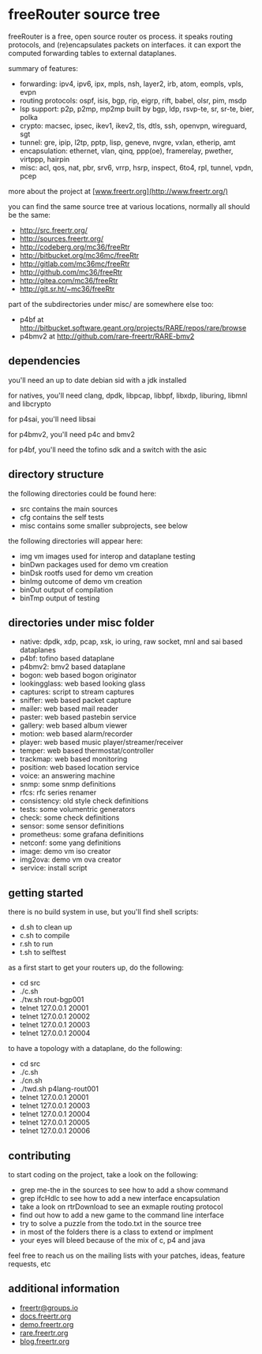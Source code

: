 # freeRouter source tree

freeRouter is a free, open source router os process.
it speaks routing protocols, and (re)encapsulates packets on interfaces.
it can export the computed forwarding tables to external dataplanes.

summary of features:
* forwarding: ipv4, ipv6, ipx, mpls, nsh, layer2, irb, atom, eompls, vpls, evpn
* routing protocols: ospf, isis, bgp, rip, eigrp, rift, babel, olsr, pim, msdp
* lsp support: p2p, p2mp, mp2mp built by bgp, ldp, rsvp-te, sr, sr-te, bier, polka
* crypto: macsec, ipsec, ikev1, ikev2, tls, dtls, ssh, openvpn, wireguard, sgt
* tunnel: gre, ipip, l2tp, pptp, lisp, geneve, nvgre, vxlan, etherip, amt
* encapsulation: ethernet, vlan, qinq, ppp(oe), framerelay, pwether, virtppp, hairpin
* misc: acl, qos, nat, pbr, srv6, vrrp, hsrp, inspect, 6to4, rpl, tunnel, vpdn, pcep


more about the project at [www.freertr.org](http://www.freertr.org/)

you can find the same source tree at various locations, normally all should be the same:
* http://src.freertr.org/
* http://sources.freertr.org/
* http://codeberg.org/mc36/freeRtr
* http://bitbucket.org/mc36mc/freeRtr
* http://gitlab.com/mc36mc/freeRtr
* http://github.com/mc36/freeRtr
* http://gitea.com/mc36/freeRtr
* http://git.sr.ht/~mc36/freeRtr

part of the subdirectories under misc/ are somewhere else too:
* p4bf at http://bitbucket.software.geant.org/projects/RARE/repos/rare/browse
* p4bmv2 at http://github.com/rare-freertr/RARE-bmv2

## dependencies

you'll need an up to date debian sid with a jdk installed

for natives, you'll need clang, dpdk, libpcap, libbpf, libxdp, liburing, libmnl and libcrypto

for p4sai, you'll need libsai

for p4bmv2, you'll need p4c and bmv2

for p4bf, you'll need the tofino sdk and a switch with the asic

## directory structure

the following directories could be found here:
* src contains the main sources
* cfg contains the self tests
* misc contains some smaller subprojects, see below

the following directories will appear here:
* img vm images used for interop and dataplane testing
* binDwn packages used for demo vm creation
* binDsk rootfs used for demo vm creation
* binImg outcome of demo vm creation
* binOut output of compilation
* binTmp output of testing

## directories under misc folder

* native: dpdk, xdp, pcap, xsk, io uring, raw socket, mnl and sai based dataplanes
* p4bf: tofino based dataplane
* p4bmv2: bmv2 based dataplane
* bogon: web based bogon originator
* lookingglass: web based looking glass
* captures: script to stream captures
* sniffer: web based packet capture
* mailer: web based mail reader
* paster: web based pastebin service
* gallery: web based album viewer
* motion: web based alarm/recorder
* player: web based music player/streamer/receiver
* temper: web based thermostat/controller
* trackmap: web based monitoring
* position: web based location service
* voice: an answering machine
* snmp: some snmp definitions
* rfcs: rfc series renamer
* consistency: old style check definitions
* tests: some volumentric generators
* check: some check definitions
* sensor: some sensor definitions
* prometheus: some grafana definitions
* netconf: some yang definitions
* image: demo vm iso creator
* img2ova: demo vm ova creator
* service: install script

## getting started

there is no build system in use, but you'll find shell scripts:
* d.sh to clean up
* c.sh to compile
* r.sh to run
* t.sh to selftest

as a first start to get your routers up, do the following:
* cd src
* ./c.sh
* ./tw.sh rout-bgp001
* telnet 127.0.0.1 20001
* telnet 127.0.0.1 20002
* telnet 127.0.0.1 20003
* telnet 127.0.0.1 20004

to have a topology with a dataplane, do the following:
* cd src
* ./c.sh
* ./cn.sh
* ./twd.sh p4lang-rout001
* telnet 127.0.0.1 20001
* telnet 127.0.0.1 20003
* telnet 127.0.0.1 20004
* telnet 127.0.0.1 20005
* telnet 127.0.0.1 20006


## contributing

to start coding on the project, take a look on the following:
* grep me-the in the sources to see how to add a show command
* grep ifcHdlc to see how to add a new interface encapsulation
* take a look on rtrDownload to see an exmaple routing protocol
* find out how to add a new game to the command line interface
* try to solve a puzzle from the todo.txt in the source tree
* in most of the folders there is a class to extend or implment
* your eyes will bleed because of the mix of c, p4 and java

feel free to reach us on the mailing lists with your patches, ideas, feature requests, etc

## additional information

* [freertr@groups.io](mailto:freertr@groups.io)
* [docs.freertr.org](http://docs.freertr.org/)
* [demo.freertr.org](http://demo.freertr.org/)
* [rare.freertr.org](http://rare.freertr.org/)
* [blog.freertr.org](http://blog.freertr.org/)
